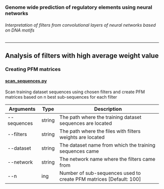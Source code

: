 ### Genome wide prediction of regulatory elements using neural networks
###### Interpretation of filters from convolutional layers of neural networks based on DNA motifs
--------------------------------------------------------------------------------
## Analysis of filters with high average weight value

<h3>Creating PFM matrices</h3>

<a name="scan_sequences.py"/>

<a href=“scripts/scan_sequences.py”><h4>scan_sequences.py</h4></a>

Scan training dataset sequences using chosen filters and create PFM matrices based on n best sub-sequences for each filter

| Arguments | Type | Description |
| --- | --- | --- |
| --sequences | string | The path where the training dataset sequences are located |
| --filters | string | The path where the files with filters weights are located |
| --dataset | string | The dataset name from which the training sequences came |
| --network | string | The network name where the filters came from |
| --n | ing | Number of sub-sequences used to create PFM matrices [Default: 100] |
